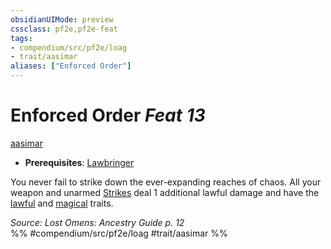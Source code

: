 ```yaml
---
obsidianUIMode: preview
cssclass: pf2e,pf2e-feat
tags:
- compendium/src/pf2e/loag
- trait/aasimar
aliases: ["Enforced Order"]
---
```

# Enforced Order  *Feat 13*  
[aasimar](../../Rules/traits/aasimar-apg.md)  

- **Prerequisites**: [Lawbringer](lawbringer-apg.md)

You never fail to strike down the ever-expanding reaches of chaos. All your weapon and unarmed [Strikes](../../Rules/actions/strike.md) deal 1 additional lawful damage and have the [lawful](../../Rules/traits/lawful.md) and [magical](../../Rules/traits/magical.md) traits.

*Source: Lost Omens: Ancestry Guide p. 12*  
%% #compendium/src/pf2e/loag #trait/aasimar %%